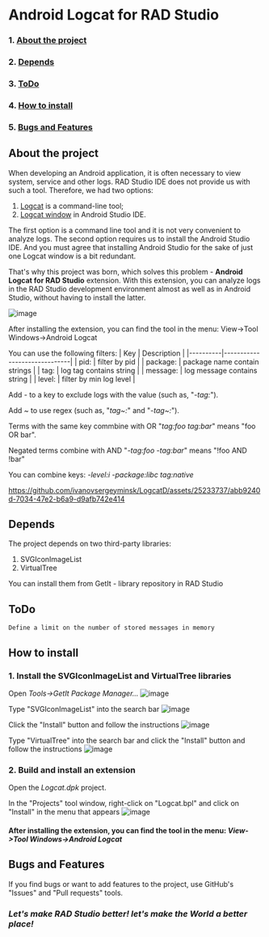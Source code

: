 # Android Logcat for RAD Studio

### 1. [About the project](#about)
### 2. [Depends](#depends)
### 3. [ToDo](#todo)
### 4. [How to install](#how_to_install)
### 5. [Bugs and Features](#bugs_features)
## About the project
<a name="about"></a>
When developing an Android application, it is often necessary to view system, service and other logs. RAD Studio IDE does not provide us with such a tool. Therefore, we had two options:

1. [Logcat](https://developer.android.com/tools/logcat) is a command-line tool;
2. [Logcat window](https://developer.android.com/studio/debug/logcat) in Android Studio IDE.

The first option is a command line tool and it is not very convenient to analyze logs. The second option requires us to install the Android Studio IDE. And you must agree that installing Android Studio for the sake of just one Logcat window is a bit redundant.

That's why this project was born, which solves this problem - **Android Logcat for RAD Studio** extension.
With this extension, you can analyze logs in the RAD Studio development environment almost as well as in Android Studio, without having to install the latter.

![image](https://github.com/ivanovsergeyminsk/LogcatD/assets/25233737/fef86f2b-a5d6-4f10-9533-e8ba9a203956)

After installing the extension, you can find the tool in the menu:
  View->Tool Windows->Android Logcat

You can use the following filters:
| Key      | Description                  |
|----------|------------------------------|
| pid:     | filter by pid                |
| package: | package name contain strings |
| tag:     | log tag contains string      |
| message: | log message contains string  |
| level:   | filter by min log level      |

Add *-* to a key to exclude logs with the value (such as, "*-tag:*").

Add *~* to use regex (such as, "*tag~:*" and "*-tag~:*").

Terms with the same key commbine with OR "*tag:foo tag:bar*" means "foo OR bar".

Negated terms combine with AND "*-tag:foo -tag:bar*" means "!foo AND !bar"

You can combine keys: *-level:i -package:libc tag:native*

https://github.com/ivanovsergeyminsk/LogcatD/assets/25233737/abb9240d-7034-47e2-b6a9-d9afb742e414

## Depends
<a name="depends"></a>
The project depends on two third-party libraries:
  
  1. SVGIconImageList
  2. VirtualTree

You can install them from GetIt - library repository in RAD Studio

## ToDo
<a name="todo"></a>
```
Define a limit on the number of stored messages in memory
```
## How to install
<a name="how_to_install"></a>
### 1. Install the **SVGIconImageList** and **VirtualTree** libraries
Open *Tools->GetIt Package Manager...*
![image](https://github.com/ivanovsergeyminsk/LogcatD/assets/25233737/f53968c6-00e9-4c54-86ae-a0ea18ca5329)

Type "SVGIconImageList" into the search bar
![image](https://github.com/ivanovsergeyminsk/LogcatD/assets/25233737/91b538e4-5bc6-4f1c-bf43-f41cdd2a35cb)

Click the "Install" button and follow the instructions
![image](https://github.com/ivanovsergeyminsk/LogcatD/assets/25233737/98d7f82e-9729-4c4b-9dbe-73a8f5afb834)

Type "VirtualTree" into the search bar and click the "Install" button and follow the instructions
![image](https://github.com/ivanovsergeyminsk/LogcatD/assets/25233737/11fa098e-db03-4751-8e0b-512635336010)

### 2. Build and install an extension
Open the *Logcat.dpk* project.

In the "Projects" tool window, right-click on "Logcat.bpl" and click on "Install" in the menu that appears
![image](https://github.com/ivanovsergeyminsk/LogcatD/assets/25233737/a25bdf52-2e9a-4b76-8a31-6e3d174ec9e6)

#### After installing the extension, you can find the tool in the menu: *View->Tool Windows->Android Logcat*

## Bugs and Features
<a name="bugs_features"></a>
If you find bugs or want to add features to the project, use GitHub's "Issues" and "Pull requests" tools.

### *Let's make RAD Studio better! let's make the World a better place!*
